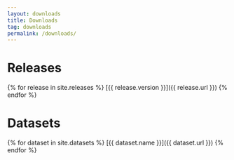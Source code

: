 ```yaml
---
layout: downloads
title: Downloads
tag: downloads
permalink: /downloads/
---
```


# Releases
 
{% for release in site.releases %}
[{{ release.version }}]({{ release.url }})
{% endfor %}
 
# Datasets

{% for dataset in site.datasets %}
[{{ dataset.name }}]({{ dataset.url }})
{% endfor %}